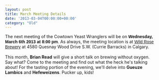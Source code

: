 ```yaml
---
layout: post
title: March Meeting Details
date: '2013-03-04T00:00:00+00:00'
category: "Old"
---
```

<p>The next meeting of the Cowtown Yeast Wranglers will be on&nbsp;<strong style="font-family: Helvetica&#44; Arial&#44; sans-serif; color: #111111;">Wednesday&#44; March 6th 2013 at 8:00 pm</strong>. As always&#44; the meeting location is at&nbsp;<a href="http://www.wildrosebrewery/" target="_blank" style="font-family: Helvetica&#44; Arial&#44; sans-serif;">Wild Rose Brewery</a>&nbsp;at 4580 Quesnay Wood Drive S.W. (Currie Barracks) in Calgary. <br /><br />This month&#44; <strong>Brian Read</strong> will give a short talk on brewing without oxygen. Say what? Come to the meeting and find out what the heck he's talking about! For the tasting portion of the evening&#44; we'll&nbsp;delve into <strong>Gueuze Lambics</strong> and <strong>Hefeweizens</strong>. Pucker up&#44; kids!<br /><br /><br /></p>
